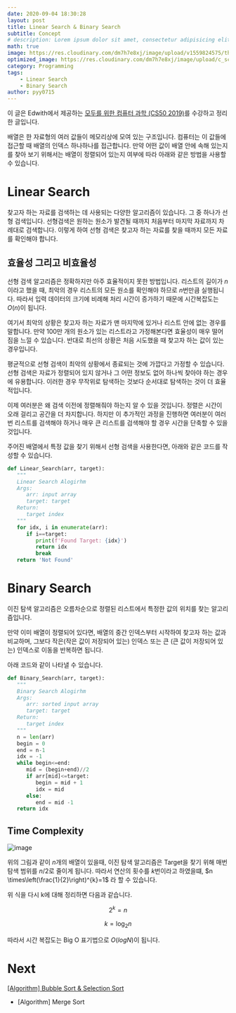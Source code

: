 ```yaml
---
date: 2020-09-04 18:30:28
layout: post
title: Linear Search & Binary Search
subtitle: Concept
# description: Lorem ipsum dolor sit amet, consectetur adipisicing elit, sed do eiusmod tempor incididunt ut labore et dolore magna aliqua.
math: true
image: https://res.cloudinary.com/dm7h7e8xj/image/upload/v1559824575/theme14_gi2ypv.jpg
optimized_image: https://res.cloudinary.com/dm7h7e8xj/image/upload/c_scale,w_380/v1559824575/theme14_gi2ypv.jpg
category: Programming
tags:
    - Linear Search
    - Binary Search
author: pyy0715
---
```


이 글은 Edwith에서 제공하는 [모두를 위한 컴퓨터 과학 (CS50 2019)](https://www.edwith.org/boostcourse-cs-050/joinLectures/41307)를 수강하고 정리한 글입니다.

배열은 한 자료형의 여러 값들이 메모리상에 모여 있는 구조입니다.
컴퓨터는 이 값들에 접근할 때 배열의 인덱스 하나하나를 접근합니다.
만약 어떤 값이 배열 안에 속해 있는지를 찾아 보기 위해서는 배열이 정렬되어 있는지 여부에 따라 아래와 같은 방법을 사용할 수 있습니다.

# Linear Search

찾고자 하는 자료를 검색하는 데 사용되는 다양한 알고리즘이 있습니다. 그 중 하나가 선형 검색입니다.
선형검색은 원하는 원소가 발견될 때까지 처음부터 마지막 자료까지 차례대로 검색합니다.
이렇게 하여 선형 검색은 찾고자 하는 자료를 찾을 때까지 모든 자료를 확인해야 합니다.

## 효율성 그리고 비효율성

선형 검색 알고리즘은 정확하지만 아주 효율적이지 못한 방법입니다.
리스트의 길이가 $n$이라고 했을 때, 최악의 경우 리스트의 모든 원소를 확인해야 하므로 $n$번만큼 실행됩니다.
따라서 입력 데이터의 크기에 비례해 처리 시간이 증가하기 때문에 시간복잡도는 $O(n)$이 됩니다.

여기서 최악의 상황은 찾고자 하는 자료가 맨 마지막에 있거나 리스트 안에 없는 경우를 말합니다.
만약 100만 개의 원소가 있는 리스트라고 가정해본다면 효율성이 매우 떨어짐을 느낄 수 있습니다.
반대로 최선의 상황은 처음 시도했을 때 찾고자 하는 값이 있는 경우입니다.

평균적으로 선형 검색이 최악의 상황에서 종료되는 것에 가깝다고 가정할 수 있습니다.
선형 검색은 자료가 정렬되어 있지 않거나 그 어떤 정보도 없어 하나씩 찾아야 하는 경우에 유용합니다.
이러한 경우 무작위로 탐색하는 것보다 순서대로 탐색하는 것이 더 효율적입니다.

이제 여러분은 왜 검색 이전에 정렬해줘야 하는지 알 수 있을 것입니다.
정렬은 시간이 오래 걸리고 공간을 더 차지합니다.
하지만 이 추가적인 과정을 진행하면 여러분이 여러 번 리스트를 검색해야 하거나 매우 큰 리스트를 검색해야 할 경우 시간을 단축할 수 있을 것입니다.

주어진 배열에서 특정 값을 찾기 위해서 선형 검색을 사용한다면, 아래와 같은 코드를 작성할 수 있습니다.

```python
def Linear_Search(arr, target):
   """
   Linear Search Alogirhm
   Args:
      arr: input array
      target: target
   Return:
      target index
   """
   for idx, i in enumerate(arr):
      if i==target:
         print(f'Found Target: {idx}')
         return idx 
         break
   return 'Not Found'
``` 

# Binary Search

이진 탐색 알고리즘은 오름차순으로 정렬된 리스트에서 특정한 값의 위치를 찾는 알고리즘입니다.

만약 이미 배열이 정렬되어 있다면, 배열의 중간 인덱스부터 시작하여 찾고자 하는 값과 비교하며, 그보다 작은(작은 값이 저장되어 있는) 인덱스 또는 큰 (큰 값이 저장되어 있는) 인덱스로 이동을 반복하면 됩니다.

아래 코드와 같이 나타낼 수 있습니다.

```python
def Binary_Search(arr, target):
   """
   Binary Search Alogirhm
   Args:
      arr: sorted input array
      target: target
   Return:
      target index
   """
   n = len(arr)
   begin = 0
   end = n-1
   idx = -1
   while begin<=end:
      mid = (begin+end)//2
      if arr[mid]<=target:
         begin = mid + 1
         idx = mid 
      else:
         end = mid -1
   return idx
``` 

## Time Complexity

![image](https://user-images.githubusercontent.com/47301926/92421233-810ff200-f1b2-11ea-95be-54e0d5954e6a.png)

위의 그림과 같이 $n$개의 배열이 있을때, 이진 탐색 알고리즘은 Target을 찾기 위해 매번 탐색 범위를 $n/2$로 줄이게 됩니다.
따라서 연산의 횟수를 $k$번이라고 하였을떄, $n \times\left(\frac{1}{2}\right)^{k}=1$ 라 할 수 있습니다.

위 식을 다시 k에 대해 정리하면 다음과 같습니다.

$$ 2^k = n $$

$$ k=\log _{2} n $$

따라서 시간 복잡도는 Big O 표기법으로 $O(log N)$이 됩니다.

# Next

<a href="https://pyy0715.github.io/Bubble_Sort/"> [Algorithm] Bubble Sort & Selection Sort </a>

* [Algorithm] Merge Sort